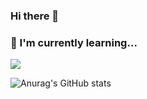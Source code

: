 ### Hi there 👋

<!--
**H2W0N/H2W0N** is a ✨ _special_ ✨ repository because its `README.md` (this file) appears on your GitHub profile.

Here are some ideas to get you started:

- 🔭 I’m currently working on ...
- 🌱 I’m currently learning ...
- 👯 I’m looking to collaborate on ...
- 🤔 I’m looking for help with ...
- 💬 Ask me about ...
- 📫 How to reach me: ...
- 😄 Pronouns: ...
- ⚡ Fun fact: ...

<img src="https://img.shields.io/badge/쓰고자하는_텍스트-컬러코드?style=flat-square&logo=simpleicons에서_아이콘이름&logoColor=white"/></a>&nbsp 1

<a href="버튼을 눌렀을 때 이동할 링크" target="_blank"><img src="https://img.shields.io/badge/뱃지레이블-배경색?style=뱃지모양&logo=로고&logoColor=로고색상"/></a>

<img src="https://img.shields.io/badge/이름-색상코드?style=flat-square&logo=로고명&logoColor=로고색"/>

-->
### 🌱 I'm currently learning...
<img src="https://img.shields.io/badge/Spring-6DB33F?style=flat-square&logo=Spring&logoColor=white"/>


![Anurag's GitHub stats](https://github-readme-stats.vercel.app/api?username=H2W0N&show_icons=true&theme=radical)
